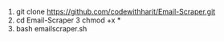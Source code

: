 1. git clone https://github.com/codewithharit/Email-Scraper.git
2. cd Email-Scraper
3 chmod +x *
4. bash emailscraper.sh
